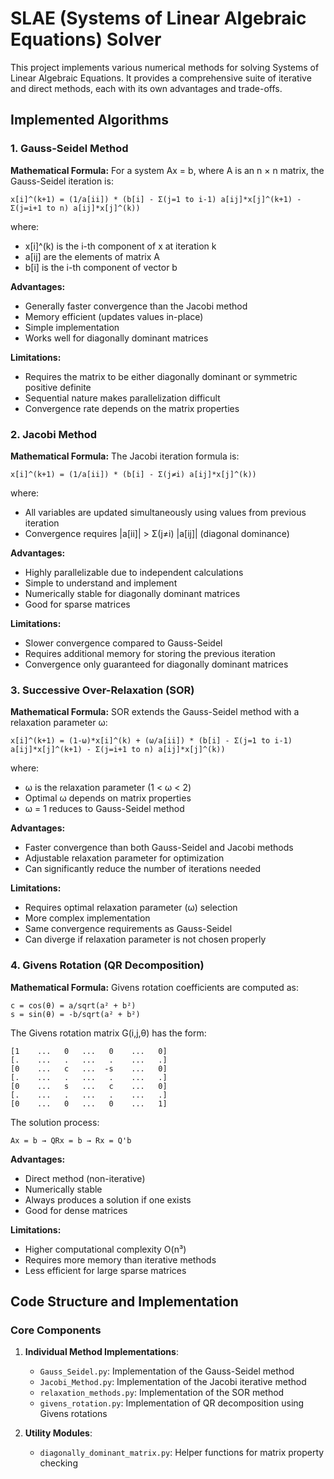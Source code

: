 # SLAE (Systems of Linear Algebraic Equations) Solver

This project implements various numerical methods for solving Systems of Linear Algebraic Equations. It provides a comprehensive suite of iterative and direct methods, each with its own advantages and trade-offs.

## Implemented Algorithms

### 1. Gauss-Seidel Method
**Mathematical Formula:**
For a system Ax = b, where A is an n × n matrix, the Gauss-Seidel iteration is:

```
x[i]^(k+1) = (1/a[ii]) * (b[i] - Σ(j=1 to i-1) a[ij]*x[j]^(k+1) - Σ(j=i+1 to n) a[ij]*x[j]^(k))
```

where:
- x[i]^(k) is the i-th component of x at iteration k
- a[ij] are the elements of matrix A
- b[i] is the i-th component of vector b

**Advantages:**
- Generally faster convergence than the Jacobi method
- Memory efficient (updates values in-place)
- Simple implementation
- Works well for diagonally dominant matrices

**Limitations:**
- Requires the matrix to be either diagonally dominant or symmetric positive definite
- Sequential nature makes parallelization difficult
- Convergence rate depends on the matrix properties

### 2. Jacobi Method
**Mathematical Formula:**
The Jacobi iteration formula is:

```
x[i]^(k+1) = (1/a[ii]) * (b[i] - Σ(j≠i) a[ij]*x[j]^(k))
```

where:
- All variables are updated simultaneously using values from previous iteration
- Convergence requires |a[ii]| > Σ(j≠i) |a[ij]| (diagonal dominance)

**Advantages:**
- Highly parallelizable due to independent calculations
- Simple to understand and implement
- Numerically stable for diagonally dominant matrices
- Good for sparse matrices

**Limitations:**
- Slower convergence compared to Gauss-Seidel
- Requires additional memory for storing the previous iteration
- Convergence only guaranteed for diagonally dominant matrices

### 3. Successive Over-Relaxation (SOR)
**Mathematical Formula:**
SOR extends the Gauss-Seidel method with a relaxation parameter ω:

```
x[i]^(k+1) = (1-ω)*x[i]^(k) + (ω/a[ii]) * (b[i] - Σ(j=1 to i-1) a[ij]*x[j]^(k+1) - Σ(j=i+1 to n) a[ij]*x[j]^(k))
```

where:
- ω is the relaxation parameter (1 < ω < 2)
- Optimal ω depends on matrix properties
- ω = 1 reduces to Gauss-Seidel method

**Advantages:**
- Faster convergence than both Gauss-Seidel and Jacobi methods
- Adjustable relaxation parameter for optimization
- Can significantly reduce the number of iterations needed

**Limitations:**
- Requires optimal relaxation parameter (ω) selection
- More complex implementation
- Same convergence requirements as Gauss-Seidel
- Can diverge if relaxation parameter is not chosen properly

### 4. Givens Rotation (QR Decomposition)
**Mathematical Formula:**
Givens rotation coefficients are computed as:

```
c = cos(θ) = a/sqrt(a² + b²)
s = sin(θ) = -b/sqrt(a² + b²)
```

The Givens rotation matrix G(i,j,θ) has the form:
```
[1    ...   0   ...   0    ...   0]
[.    ...   .   ...   .    ...   .]
[0    ...   c   ...  -s    ...   0]
[.    ...   .   ...   .    ...   .]
[0    ...   s   ...   c    ...   0]
[.    ...   .   ...   .    ...   .]
[0    ...   0   ...   0    ...   1]
```

The solution process:
```
Ax = b → QRx = b → Rx = Q'b
```

**Advantages:**
- Direct method (non-iterative)
- Numerically stable
- Always produces a solution if one exists
- Good for dense matrices

**Limitations:**
- Higher computational complexity O(n³)
- Requires more memory than iterative methods
- Less efficient for large sparse matrices

## Code Structure and Implementation

### Core Components
1. **Individual Method Implementations**:
   - `Gauss_Seidel.py`: Implementation of the Gauss-Seidel method
   - `Jacobi_Method.py`: Implementation of the Jacobi iterative method
   - `relaxation_methods.py`: Implementation of the SOR method
   - `givens_rotation.py`: Implementation of QR decomposition using Givens rotations

2. **Utility Modules**:
   - `diagonally_dominant_matrix.py`: Helper functions for matrix property checking

